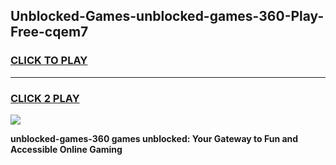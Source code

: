 
## Unblocked-Games-unblocked-games-360-Play-Free-cqem7
<h3>
<a href="https://premium76.site?title=unblocked-games-360&ref=18A">CLICK TO PLAY</a></h3>
<hr>

<h3>
<a href="https://premium76.site?title=unblocked-games-360&ref=18A">CLICK 2 PLAY</a>
  
</h3>

<a href="https://premium76.site?title=unblocked-games-360&ref=18A"><img src="https://clearcache.store/games.png"></a>


**unblocked-games-360 games unblocked: Your Gateway to Fun and Accessible Online Gaming**
